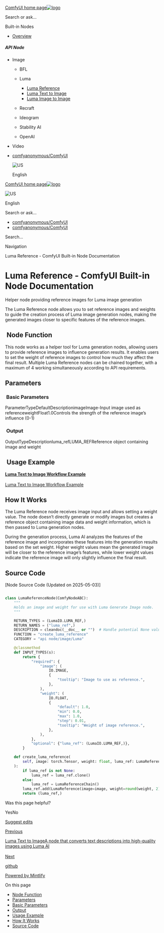 [ComfyUI home page![logo](https://mintlify.s3.us-west-1.amazonaws.com/dripart/logo.png)](http://docs.comfy.org/)

Search or ask...

Built-in Nodes

- [Overview](http://docs.comfy.org/built-in-nodes/overview)

##### API Node

- Image
  
  - BFL
  - Luma
    
    - [Luma Reference](http://docs.comfy.org/built-in-nodes/api-node/image/luma/luma-reference)
    - [Luma Text to Image](http://docs.comfy.org/built-in-nodes/api-node/image/luma/luma-text-to-image)
    - [Luma Image to Image](http://docs.comfy.org/built-in-nodes/api-node/image/luma/luma-image-to-image)
  - Recraft
  - Ideogram
  - Stability AI
  - OpenAI
- Video

<!--THE END-->

- [comfyanonymous/ComfyUI](https://github.com/comfyanonymous/ComfyUI)
  
  ![US](https://purecatamphetamine.github.io/country-flag-icons/1x1/US.svg)
  
  English

[ComfyUI home page![logo](https://mintlify.s3.us-west-1.amazonaws.com/dripart/logo.png)](http://docs.comfy.org/)

![US](https://purecatamphetamine.github.io/country-flag-icons/1x1/US.svg)

English

Search or ask...

- [comfyanonymous/ComfyUI](https://github.com/comfyanonymous/ComfyUI)
- [comfyanonymous/ComfyUI](https://github.com/comfyanonymous/ComfyUI)

Search...

Navigation

Luma Reference - ComfyUI Built-in Node Documentation

# Luma Reference - ComfyUI Built-in Node Documentation

Helper node providing reference images for Luma image generation

The Luma Reference node allows you to set reference images and weights to guide the creation process of Luma image generation nodes, making the generated images closer to specific features of the reference images.

## [​](http://docs.comfy.org#node-function) Node Function

This node works as a helper tool for Luma generation nodes, allowing users to provide reference images to influence generation results. It enables users to set the weight of reference images to control how much they affect the final result. Multiple Luma Reference nodes can be chained together, with a maximum of 4 working simultaneously according to API requirements.

## [​](http://docs.comfy.org#parameters) Parameters

### [​](http://docs.comfy.org#basic-parameters) Basic Parameters

ParameterTypeDefaultDescriptionimageImage-Input image used as referenceweightFloat1.0Controls the strength of the reference image’s influence (0-1)

### [​](http://docs.comfy.org#output) Output

OutputTypeDescriptionluma\_refLUMA\_REFReference object containing image and weight

## [​](http://docs.comfy.org#usage-example) Usage Example

[**Luma Text to Image Workflow Example**  
\
Luma Text to Image Workflow Example](http://docs.comfy.org/tutorials/api-nodes/luma/luma-text-to-image)

## [​](http://docs.comfy.org#how-it-works) How It Works

The Luma Reference node receives image input and allows setting a weight value. The node doesn’t directly generate or modify images but creates a reference object containing image data and weight information, which is then passed to Luma generation nodes.

During the generation process, Luma AI analyzes the features of the reference image and incorporates these features into the generation results based on the set weight. Higher weight values mean the generated image will be closer to the reference image’s features, while lower weight values indicate the reference image will only slightly influence the final result.

## [​](http://docs.comfy.org#source-code) Source Code

\[Node Source Code (Updated on 2025-05-03)]

```python

class LumaReferenceNode(ComfyNodeABC):
    """
    Holds an image and weight for use with Luma Generate Image node.
    """

    RETURN_TYPES = (LumaIO.LUMA_REF,)
    RETURN_NAMES = ("luma_ref",)
    DESCRIPTION = cleandoc(__doc__ or "")  # Handle potential None value
    FUNCTION = "create_luma_reference"
    CATEGORY = "api node/image/Luma"

    @classmethod
    def INPUT_TYPES(s):
        return {
            "required": {
                "image": (
                    IO.IMAGE,
                    {
                        "tooltip": "Image to use as reference.",
                    },
                ),
                "weight": (
                    IO.FLOAT,
                    {
                        "default": 1.0,
                        "min": 0.0,
                        "max": 1.0,
                        "step": 0.01,
                        "tooltip": "Weight of image reference.",
                    },
                ),
            },
            "optional": {"luma_ref": (LumaIO.LUMA_REF,)},
        }

    def create_luma_reference(
        self, image: torch.Tensor, weight: float, luma_ref: LumaReferenceChain = None
    ):
        if luma_ref is not None:
            luma_ref = luma_ref.clone()
        else:
            luma_ref = LumaReferenceChain()
        luma_ref.add(LumaReference(image=image, weight=round(weight, 2)))
        return (luma_ref,)

```

Was this page helpful?

YesNo

[Suggest edits](https://github.com/comfy-org/docs/edit/main/built-in-nodes/api-node/image/luma/luma-reference.mdx)

[Previous](http://docs.comfy.org/built-in-nodes/api-node/image/bfl/flux-pro-ultra-image)

[Luma Text to ImageA node that converts text descriptions into high-quality images using Luma AI  
\
Next](http://docs.comfy.org/built-in-nodes/api-node/image/luma/luma-text-to-image)

[github](https://github.com/comfyanonymous/ComfyUI/)

[Powered by Mintlify](https://mintlify.com/preview-request?utm_campaign=poweredBy&utm_medium=referral&utm_source=docs.comfy.org)

On this page

- [Node Function](http://docs.comfy.org#node-function)
- [Parameters](http://docs.comfy.org#parameters)
- [Basic Parameters](http://docs.comfy.org#basic-parameters)
- [Output](http://docs.comfy.org#output)
- [Usage Example](http://docs.comfy.org#usage-example)
- [How It Works](http://docs.comfy.org#how-it-works)
- [Source Code](http://docs.comfy.org#source-code)